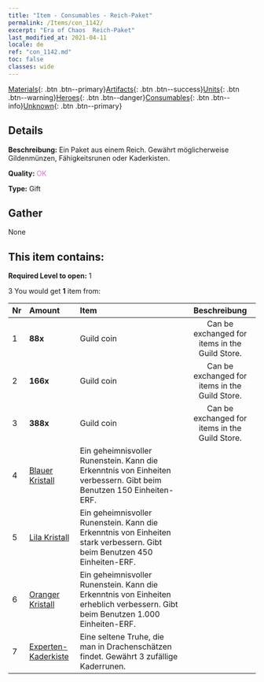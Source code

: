 ```yaml
---
title: "Item - Consumables - Reich-Paket"
permalink: /Items/con_1142/
excerpt: "Era of Chaos  Reich-Paket"
last_modified_at: 2021-04-11
locale: de
ref: "con_1142.md"
toc: false
classes: wide
---
```

 [Materials](/de/Items/){: .btn .btn--primary}[Artifacts](/de/Items/Artifacts/){: .btn .btn--success}[Units](/de/Items/Units/){: .btn .btn--warning}[Heroes](/de/Items/Heroes/){: .btn .btn--danger}[Consumables](/de/Items/Consumables/){: .btn .btn--info}[Unknown](/de/Items/Unknown/){: .btn .btn--primary}

## Details
 **Beschreibung:** Ein Paket aus einem Reich. Gewährt möglicherweise Gildenmünzen, Fähigkeitsrunen oder Kaderkisten.

 **Quality:** <span style="color: #DA70D6">OK</span>

 **Type:** Gift

## Gather

  None

## This item contains:

 **Required Level to open:** 1

 3 You would get **1** item  from:

  | Nr | Amount |     Item    | Beschreibung |
  |:---|:-------|:------------|:-----------:|
  | 1 |  **88x** | Guild coin | Can be exchanged for items in the Guild Store.  | 
  | 2 |  **166x** | Guild coin | Can be exchanged for items in the Guild Store.  | 
  | 3 |  **388x** | Guild coin | Can be exchanged for items in the Guild Store.  | 
  | 4 | [Blauer Kristall](/de/Items/con_716/) | Ein geheimnisvoller Runenstein. Kann die Erkenntnis von Einheiten verbessern. Gibt beim Benutzen 150 Einheiten-ERF. | 
  | 5 | [Lila Kristall](/de/Items/con_720/) | Ein geheimnisvoller Runenstein. Kann die Erkenntnis von Einheiten stark verbessern. Gibt beim Benutzen 450 Einheiten-ERF. | 
  | 6 | [Oranger Kristall](/de/Items/con_730/) | Ein geheimnisvoller Runenstein. Kann die Erkenntnis von Einheiten erheblich verbessern. Gibt beim Benutzen 1.000 Einheiten-ERF. | 
  | 7 | [Experten-Kaderkiste](/de/Items/con_770/) | Eine seltene Truhe, die man in Drachenschätzen findet. Gewährt 3 zufällige Kaderrunen. | 
